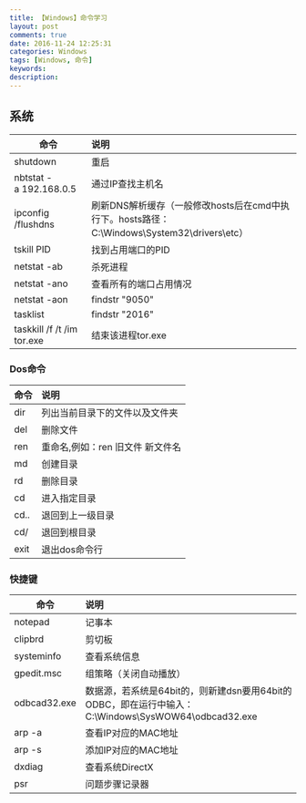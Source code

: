 ```yaml
---
title: 【Windows】命令学习
layout: post
comments: true
date: 2016-11-24 12:25:31
categories: Windows
tags: [Windows, 命令]
keywords:
description:
---
```

## 系统
|命令						|说明|
| ------------------------- |:--|
|shutdown					|重启
|nbtstat -a 192.168.0.5 	|通过IP查找主机名
|ipconfig /flushdns			|刷新DNS解析缓存（一般修改hosts后在cmd中执行下。hosts路径：C:\Windows\System32\drivers\etc）
|tskill PID					|找到占用端口的PID
|netstat -ab				|杀死进程
|netstat -ano				|查看所有的端口占用情况
|netstat -aon|findstr "9050"|查看指定端口的占用情况
|tasklist|findstr "2016" 	|查看PID对应的进程
|taskkill /f /t /im tor.exe	|结束该进程tor.exe

<!-- more -->

### Dos命令
|命令						|说明|
| ------------------------- |:--|
|dir						|列出当前目录下的文件以及文件夹
|del						|删除文件
|ren						|重命名,例如：ren 旧文件 新文件名
|md							|创建目录
|rd							|删除目录
|cd							|进入指定目录
|cd..						|退回到上一级目录
|cd/						|退回到根目录
|exit						|退出dos命令行

### 快捷键
|命令						|说明|
| ------------------------- |:--|
|notepad					|记事本
|clipbrd 					|剪切板
|systeminfo 				|查看系统信息
|gpedit.msc 				|组策略（关闭自动播放）
|odbcad32.exe 				|数据源，若系统是64bit的，则新建dsn要用64bit的ODBC，即在运行中输入：C:\Windows\SysWOW64\odbcad32.exe
|arp -a 					|查看IP对应的MAC地址
|arp -s 					|添加IP对应的MAC地址
|dxdiag 					|查看系统DirectX
|psr						|问题步骤记录器